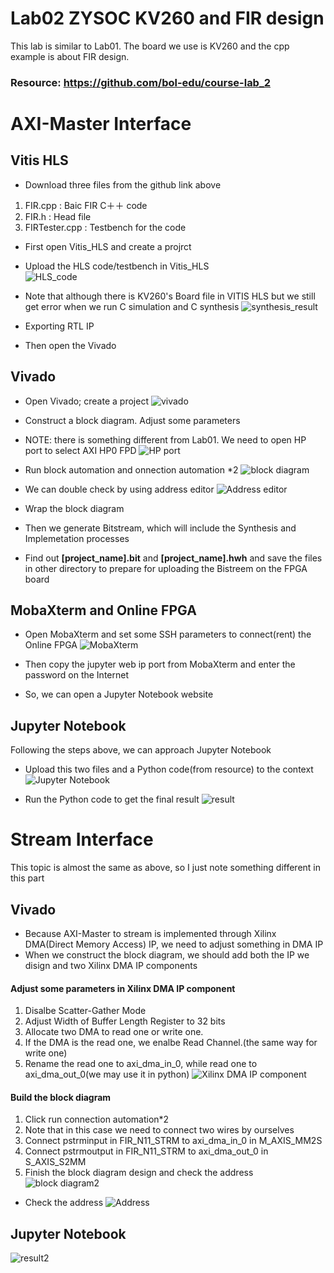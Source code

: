 # Lab02 ZYSOC KV260 and FIR design
This lab is similar to Lab01. The board we use is KV260 and the cpp example is about FIR design.
### Resource: https://github.com/bol-edu/course-lab_2

# AXI-Master Interface
## Vitis HLS
- Download three files from the github link above  
1.  FIR.cpp : Baic FIR C＋＋ code
2.  FIR.h : Head file
3.  FIRTester.cpp : Testbench for the code

- First open Vitis_HLS and create a projrct
- Upload the HLS code/testbench in Vitis_HLS  
![HLS_code](https://github.com/SamChang03/SOC_Lab/blob/main/Lab02/Screen%20shot/vitis_hls.png)
      
- Note that although there is KV260's Board file in VITIS HLS but we still get error when we run C simulation and C synthesis
![synthesis_result](https://github.com/SamChang03/SOC_Lab/blob/main/Lab02/Screen%20shot/hls_sythsis.png)  
- Exporting RTL IP 
- Then open the Vivado
## Vivado
- Open Vivado; create a project
![vivado](https://github.com/SamChang03/SOC_Lab/blob/main/Lab02/Screen%20shot/vivado.png)

- Construct a block diagram. Adjust some parameters
- NOTE: there is something different from Lab01. We need to open HP port to select AXI HP0 FPD
![HP port](https://github.com/SamChang03/SOC_Lab/blob/main/Lab02/Screen%20shot/HP%20port.png)
- Run block automation and onnection automation *2
![block diagram](https://github.com/SamChang03/SOC_Lab/blob/main/Lab02/Screen%20shot/block%20diagram.png)

- We can double check by using address editor
![Address editor](https://github.com/SamChang03/SOC_Lab/blob/main/Lab02/Screen%20shot/Address%20editor.png)

- Wrap the block diagram
- Then we generate Bitstream, which will include the Synthesis and Implemetation processes
- Find out **[project_name].bit** and **[project_name].hwh** and save the files in other directory to prepare for uploading the Bistreem on the FPGA board  

## MobaXterm and Online FPGA
- Open MobaXterm and set some SSH parameters to connect(rent) the Online FPGA
![MobaXterm](https://github.com/SamChang03/SOC_Lab/blob/main/Lab01/rent%20FPGA%20board.png)  

- Then copy the jupyter web ip port from MobaXterm and enter the password on the Internet
- So, we can open a Jupyter Notebook website

## Jupyter Notebook
Following the steps above, we can approach Jupyter Notebook
- Upload this two files and a Python code(from resource) to the context
![Jupyter Notebook](https://github.com/SamChang03/SOC_Lab/blob/main/Lab02/Screen%20shot/jupyter%20notebook.png)

- Run the Python code to get the final result
![result](https://github.com/SamChang03/SOC_Lab/blob/main/Lab02/Screen%20shot/result.png)

# Stream Interface
This topic is almost the same as above, so I just note something different in this part

## Vivado
- Because AXI-Master to stream is implemented through Xilinx DMA(Direct Memory Access) IP, we need to adjust something in DMA IP
- When we construct the block diagram, we should add both the IP we disign and two Xilinx DMA IP components

#### Adjust some parameters in Xilinx DMA IP component
1. Disalbe Scatter-Gather Mode
2. Adjust Width of Buffer Length Register to 32 bits
3. Allocate two DMA to read one or write one.
4. If the DMA is the read one, we enalbe Read Channel.(the same way for write one)
5. Rename the read one to axi_dma_in_0, while read one to axi_dma_out_0(we may use it in python)
![Xilinx DMA IP component](https://github.com/SamChang03/SOC_Lab/blob/main/Lab02/Screen%20shot/Xilinx%20DMA%20IP%20component.png)

#### Build the block diagram
1. Click run connection automation*2
2. Note that in this case we need to connect two wires by ourselves
3. Connect pstrminput in FIR_N11_STRM to axi_dma_in_0 in M_AXIS_MM2S
4. Connect pstrmoutput in FIR_N11_STRM to axi_dma_out_0 in S_AXIS_S2MM
5. Finish the block diagram design and check the address
![block diagram2](https://github.com/SamChang03/SOC_Lab/blob/main/Lab02/Screen%20shot/block%20diagram2.png)

- Check the address
![Address](https://github.com/SamChang03/SOC_Lab/blob/main/Lab02/Screen%20shot/Address.png)

## Jupyter Notebook
![result2](https://github.com/SamChang03/SOC_Lab/blob/main/Lab02/Screen%20shot/result2.png)
